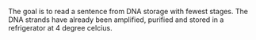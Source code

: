 The goal is to read a sentence from DNA storage with fewest stages. 
The DNA strands have already been amplified, purified and stored in a refrigerator at 4 degree celcius.